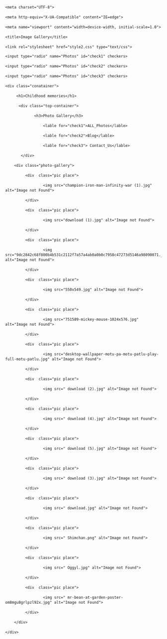 <!DOCTYPE html>

<html lang="en">

<head>

    <meta charset="UTF-8">

    <meta http-equiv="X-UA-Compatible" content="IE=edge">

    <meta name="viewport" content="width=device-width, initial-scale=1.0">

    <title>Image Gallery</title>

    <link rel="stylesheet" href="style2.css" type="text/css">

</head>

<body>

    <input type="radio" name="Photos" id="check1" checkers>

    <input type="radio" name="Photos" id="check2" checkers>

    <input type="radio" name="Photos" id="check3" checkers>

    <div class="conatainer">

         <h1>Childhood memories</h1>

          <div class="top-container">

                 <h3>Photo Gallery</h3>

                     <lable for="check1">ALL_Photos</lable>

                     <lable for="check2">Blog</lable>

                     <lable for="check3"> Contact_Us</lable>

           </div>

        <div class="photo-gallery">

             <div  class="pic place">

                     <img src="champion-iron-man-infinity-war (1).jpg" alt="Image not Found">

             </div>

             <div  class="pic place">

                     <img src="download (1).jpg" alt="Image not Found">

             </div>

             <div  class="pic place">

                     <img src="9dc2842c68f800b4b531c2112f7a57a4ab0a0b0c7958c47273d5146a98090071._RI_SX720_FMjpg_.jpg" alt="Image not Found">

             </div>

             <div  class="pic place">

                     <img src="550x549.jpg" alt="Image not Found">

             </div>

             <div  class="pic place">

                     <img src="751589-mickey-mouse-1024x576.jpg" alt="Image not Found">

             </div>

             <div  class="pic place">

                     <img src="desktop-wallpaper-motu-pa-motu-patlu-play-full-motu-patlu.jpg" alt="Image not Found">

             </div>

             <div  class="pic place">

                     <img src=" download (2).jpg" alt="Image not Found">

             </div>

             <div  class="pic place">

                     <img src=" download (4).jpg" alt="Image not Found">

             </div>

             <div  class="pic place">

                     <img src=" download (5).jpg" alt="Image not Found">

             </div>

             <div  class="pic place">

                     <img src=" download (3).jpg" alt="Image not Found">

             </div>

             <div  class="pic place">

                     <img src=" download.jpg" alt="Image not Found">

             </div>

             <div  class="pic place">

                     <img src=" Shimchan.png" alt="Image not Found">

             </div>

             <div  class="pic place">

                     <img src=" Oggyl.jpg" alt="Image not Found">

             </div>

             <div  class="pic place">

                     <img src=" mr-bean-at-garden-poster-om8mgu8grlpzl92x.jpg" alt="Image not Found">

             </div>

        </div>

    </div>

</body>

</html>
